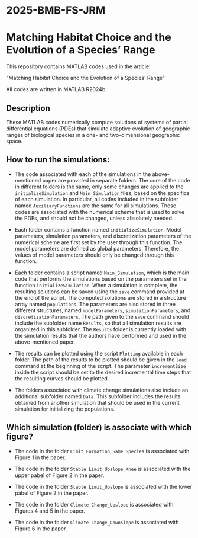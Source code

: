# 2025-BMB-FS-JRM

# Matching Habitat Choice and the Evolution of a Species’ Range

This repository contains MATLAB codes used in the article:

"Matching Habitat Choice and the Evolution of a Species’ Range"

All codes are written in MATLAB R2024b.

## Description
These MATLAB codes numerically compute solutions of systems of partial differential equations (PDEs) that simulate adaptive evolution of geographic ranges of biological species in a one- and two-dimensional geographic space.

## How to run the simulations:

- The code associated with each of the simulations in the above-mentioned paper are provided in separate folders. The core of the code in different folders is the same, only some changes are applied to the `initializeSimulation` and `Main_Simulation` files, based on the specifics of each simulation. In particular, all codes included in the subfolder named `AuxiliaryFunctions` are the same for all simulations. These codes are associated with the numerical scheme that is used to solve the PDEs, and should not be changed, unless absolutely needed.

- Each folder contains a function named `initializeSimulation`. Model parameters, simulation parameters, and discretization parameters of the numerical scheme are first set by the user through this function. The model parameters are defined as global parameters. Therefore, the values of model parameters should only be changed through this function.

- Each folder contains a script named `Main_Simulation`, which is the main code that performs the simulations based on the parameters set in the function `initializeSimulation`. When a simulation is complete, the resulting solutions can be saved using the `save` command provided at the end of the script. The computed solutions are stored in a structure array named `populations`. The parameters are also stored in three different structures, named `modelParameters`, `simulationParameters`, and `discretizationParamaters`. The path given to the `save` command should include the subfolder name `Results`, so that all simulation results are organized in this subfolder. The `Results` folder is currently loaded with the simulation results that the authors have performed and used in the above-mentioned paper.

- The results can be plotted using the script `Plotting` available in each folder. The path of the results to be plotted should be given in the `load` command at the beginning of the script. The parameter `incrementSize` inside the script should be set to the desired incremental time steps that the resulting curves should be plotted.

- The folders associated with climate change simulations also include an additional subfolder named `Data`. This subfolder includes the results obtained from another simulation that should be used in the current simulation for initializing the populations. 

## Which simulation (folder) is associate with which figure?

- The code in the folder `Limit Formation_Same Species` is associated with Figure 1 in the paper.

- The code in the folder `Stable Limit_Upslope_Knee` is associated with the upper pabel of Figure 2 in the paper.

- The code in the folder `Stable Limit_Upslope` is associated with the lower pabel of Figure 2 in the paper.

- The code in the folder `Climate Change_Upslope` is associated with Figures 4 and 5 in the paper.

- The code in the folder `Climate Change_Downslope` is associated with Figure 6 in the paper.

